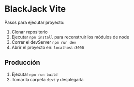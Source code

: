 # BlackJack Vite

Pasos para ejecutar proyecto:

1. Clonar repositorio
2. Ejecutar ```npm install``` para reconstruir los módulos de node
3. Correr el devServer ```npm run dev```
4. Abrir el proyecto en: ``` localhost:3000 ```

## Producción

1. Ejecutar ```npm run build```
2. Tomar la carpeta ```dist``` y desplegarla